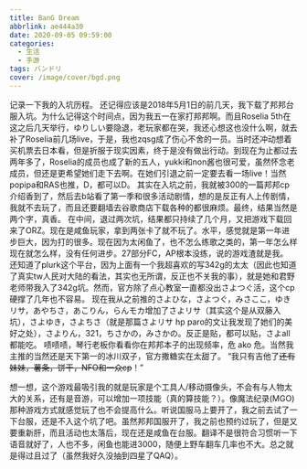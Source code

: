 ```yaml
---
title: BanG Dream
abbrlink: ae444a30
date: 2020-09-05 09:59:00
categories: 
  - 生活
  - 手游
tags: バンドリ
cover: /image/cover/bgd.png
---
```

记录一下我的入坑历程。
还记得应该是2018年5月1日的前几天，我下载了邦邦台服入坑。为什么记得这个时间点，因为我五一在家打邦邦啊。而且Roselia 5th在这之后几天举行，ゆりしい要隐退，老玩家都在哭，我还心想这也没什么啊，就去补了Roselia前几场live，于是，我也zqsg成了伤心不舍的一员。当时还冲动想着买机票去日本看，但是折服于现实因素，终于是没有做出行动。到现在为止都过去两年多了，Roselia的成员也成了新的五人，yukki和non酱也很可爱，虽然怀念老成员，但还是更希望她们走下去啊。在她们引退之前一定要去看一场live！当然popipa和RAS也推，D，都可以D。
其实在入坑之前，我就被300的一篇邦邦cp介绍香到了，然后去b站看了第一季和很多活动剧情，想的是反正有人上传剧情，我就不去玩了，而且还要翻墙去谷歌商店下载各种的都很麻烦。最终，结果当然是两个字，真香。
在中间，退过两次坑，结果都只持续了几个月，又把游戏下载回来了ORZ。现在是咸鱼玩家，拿到两张卡了就不玩了。水平，感觉就是第一年进步巨大，因为打的很多。现在因为太闲鱼了，也不怎么练歌之类的，第一年怎么样现在就怎么样，没有任何进步。27部分FC，AP根本没练，说的游戏渣就是我。
还知道了plurk这个平台，因为上面有一个我超喜欢的写342g的太太（因此也知道了真实tw人民对大陆的看法，其实也无所谓，反正也不关我的事），就是她和君野老师带我入了342g坑。然而，官方除了点心教室一直都没出さよつぐ活，这个cp硬撑了几年也不容易。
现在我从之前推的さよひな，さよつぐ，みさここ，ゆきリサ，あやちさ，あこりん，らんモカ增加了さよリサ（其实这个是从双藤入坑），さよゆき，さよちさ（就是那篇さよリサ hp paro的文让我发现了她们的美好之处），さよりん，321，ちさかの，みさかの。反正是贴，都可以贴，さよall都能吃。 啧啧啧，琴行老板你看看你在邦邦本子的出现频率，危 ako 危。当然我主推的当然还是天下第一的冰川双子，官方撒糖实在太甜了。
<span class="heimu"> “我只有吉他了~~还有妹妹，薯条，饼干，NFO和一众cp~~！” <span>

想一想，这个游戏最吸引我的就是玩家是个工具人/移动摄像头，不会有与人物太大的关系，还有是音游，可以增加一项技能（真的算技能？）。像魔法纪录(MGO)那种游戏方式就感觉玩了也不会提高什么。听说国服马上要开了，我之前去试了一下台服，还是不入这个坑了吧。虽然邦邦国服开了，我之前也预约过玩了，但是又要重新肝，而且活动也太落后，现在还是咸鱼在台服。翻译不是很符合习惯听一下语音就好了，人也不多，闲鱼也能进3000，随便上野车翻车几率也不大。总之就是得过且过了（虽然我好久没抽到四星了QAQ）。

